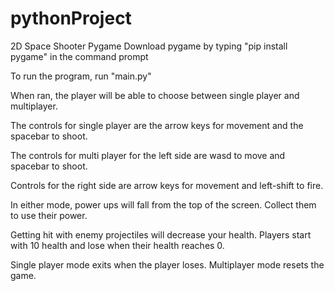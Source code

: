 # pythonProject
2D Space Shooter Pygame
Download pygame by typing "pip install pygame" in the command prompt

To run the program, run "main.py"

When ran, the player will be able to choose between single player and multiplayer.

The controls for single player are the arrow keys for movement and the spacebar to shoot.

The controls for multi player for the left side are wasd to move and spacebar to shoot.

Controls for the right side are arrow keys for movement and left-shift to fire.


In either mode, power ups will fall from the top of the screen. Collect them to use their power.

Getting hit with enemy projectiles will decrease your health. Players start with 10 health and lose when their health reaches 0.


Single player mode exits when the player loses. Multiplayer mode resets the game.
